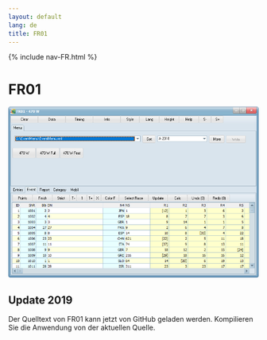 ```yaml
---
layout: default
lang: de
title: FR01
---
```


{% include nav-FR.html %}

# FR01

![FR01 screenshot](../images/FR01.png)

## Update 2019

Der Quelltext von FR01 kann jetzt von GitHub geladen werden.
Kompilieren Sie die Anwendung von der aktuellen Quelle.
